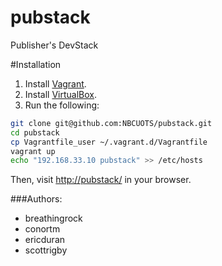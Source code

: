 pubstack
========

Publisher's DevStack

#Installation

1. Install [Vagrant](http://www.vagrantup.com/).
1. Install [VirtualBox](https://www.virtualbox.org/).
1. Run the following:

```bash
git clone git@github.com:NBCUOTS/pubstack.git
cd pubstack
cp Vagrantfile_user ~/.vagrant.d/Vagrantfile
vagrant up
echo "192.168.33.10 pubstack" >> /etc/hosts
```

Then, visit [http://pubstack/](http://pubstack/) in your browser.

###Authors:
- breathingrock
- conortm
- ericduran
- scottrigby
